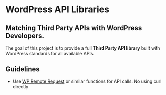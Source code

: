 # WordPress API Libraries

## Matching Third Party APIs with WordPress Developers.

The goal of this project is to provide a full **Third Party API library** built with WordPress standards for all available APIs.

## Guidelines

* Use [WP Remote Request](https://developer.wordpress.org/reference/functions/wp_remote_request/) or similar functions for API calls. No using curl directly
